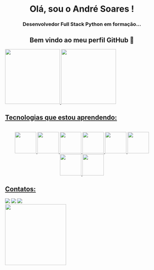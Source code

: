 <h1 align="center"> Olá, sou o André Soares ! </h1>
<h3 align="center"> Desenvolvedor Full Stack Python em formação... </h3>

<h2 align="center"> Bem vindo ao meu perfil GitHub 👋 </h2>

<div>
<a href="https://github.com/AndreDG88">
<img loading="lazy" height="180em" src="https://github-readme-stats.vercel.app/api/top-langs/?username=AndreDG88&layout=compact&langs_count=7&theme=dracula"/>
<img loading="lazy" height="180em" src="https://github-readme-stats.vercel.app/api?username=AndreDG88&show_icons=true&theme=dracula&include_all_commits=true&count_private=true"/>
</div>

<h2 class="heading-element" dir="auto">Tecnologias que estou aprendendo:</h2>

<div align="center" dir="auto"><br>
  <img loading="lazy" src="https://cdn.jsdelivr.net/gh/devicons/devicon@latest/icons/html5/html5-plain-wordmark.svg" width="70" height="70"/>
  <img loading="lazy" src="https://cdn.jsdelivr.net/gh/devicons/devicon@latest/icons/css3/css3-plain-wordmark.svg" width="70" height="70"/>
  <img loading="lazy" src="https://cdn.jsdelivr.net/gh/devicons/devicon@latest/icons/javascript/javascript-plain.svg" width="70" height="70"/>
  <img loading="lazy" src="https://cdn.jsdelivr.net/gh/devicons/devicon@latest/icons/jquery/jquery-plain-wordmark.svg" width="70" height="70"/>
  <img loading="lazy" src="https://cdn.jsdelivr.net/gh/devicons/devicon@latest/icons/nodejs/nodejs-plain-wordmark.svg" width="70" height="70"/>
  <img loading="lazy" src="https://cdn.jsdelivr.net/gh/devicons/devicon@latest/icons/gulp/gulp-plain.svg" width="70" height="70"/>
  <img loading="lazy" src="https://cdn.jsdelivr.net/gh/devicons/devicon@latest/icons/sass/sass-original.svg" width="70" height="70"/>
  <img loading="lazy" src="https://cdn.jsdelivr.net/gh/devicons/devicon@latest/icons/less/less-plain-wordmark.svg" width="70" height="70"/>
</div>

<h2>Contatos:</h2>

<div>
<a href="https://instagram.com/andre.soares.designer" target="_blank"><img loading="lazy" src="https://img.shields.io/badge/-Instagram-%23E4405F?style=for-the-badge&logo=instagram&logoColor=white" target="_blank"></a>
<a href = "mailto:andre.soares.designer@gmail.com"><img loading="lazy" src="https://img.shields.io/badge/Gmail-D14836?style=for-the-badge&logo=gmail&logoColor=white" target="_blank"></a>
<a href="https://www.linkedin.com/in/andre-soares88" target="_blank"><img loading="lazy" src="https://img.shields.io/badge/-LinkedIn-%230077B5?style=for-the-badge&logo=linkedin&logoColor=white" target="_blank"></a>   
</div>

<img width="200px" align="left" src="https://camo.githubusercontent.com/450e8b1379b6b690390f5d8f64fca11481c7ba7c66702c4d1125ce20e5550125/68747470733a2f2f6b6f6d617265762e636f6d2f67687076632f3f757365726e616d653d6e617473616c657465267374796c653d666c61742d73717561726526636f6c6f723d323243434232" data-canonical-src="https://komarev.com/ghpvc/?username=AndreDG88&amp;style=flat-square&amp;color=22CCB2" style="max-width: 100%;">
